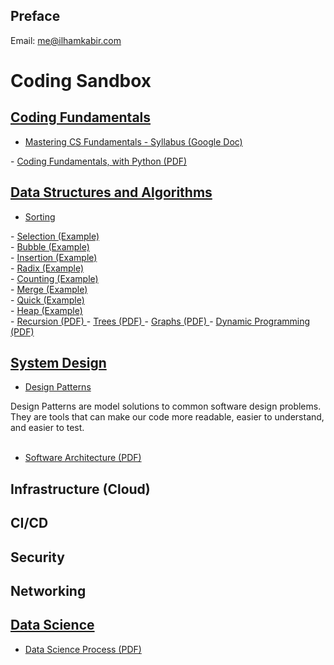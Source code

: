 ## Preface

Email: [me@ilhamkabir.com](mailto:me@ilhamkabir.com?subject=[GitHub]%20Essays)

# Coding Sandbox

## [Coding Fundamentals](coding_fundamentals)

- <a href="https://docs.google.com/document/d/16t4B2HZM4Gp31ocBLcSG0R-CpuXb7_hqGROF7RmOvrQ/edit">
    Mastering CS Fundamentals - Syllabus (Google Doc)
</a>
- <a href="https://github.com/ilhamkabir/coding-sandbox/blob/main/coding_fundamentals/coding_fundamentals_w_python.pdf">
    Coding Fundamentals, with Python (PDF)
</a>

## [Data Structures and Algorithms](data_structures_and_algorithms)

- <a href="https://github.com/ilhamkabir/coding-sandbox/tree/main/data_structures_and_algorithms/sorting">
    Sorting
</a>
    - <a href="https://github.com/ilhamkabir/coding-sandbox/blob/main/data_structures_and_algorithms/sorting/selection.py">
        Selection (Example)
    </a><br />
    - <a href="https://github.com/ilhamkabir/coding-sandbox/blob/main/data_structures_and_algorithms/sorting/bubble.py">
        Bubble (Example)
    </a><br />
    - <a href="https://github.com/ilhamkabir/coding-sandbox/blob/main/data_structures_and_algorithms/sorting/insertion.py">
        Insertion (Example)
    </a><br />
    - <a href="https://github.com/ilhamkabir/coding-sandbox/blob/main/data_structures_and_algorithms/sorting/radix.py">
        Radix (Example)
    </a><br />
    - <a href="https://github.com/ilhamkabir/coding-sandbox/blob/main/data_structures_and_algorithms/sorting/counting.py">
        Counting (Example)
    </a><br />
    - <a href="https://github.com/ilhamkabir/coding-sandbox/blob/main/data_structures_and_algorithms/sorting/merge.py">
        Merge (Example)
    </a><br />
    - <a href="https://github.com/ilhamkabir/coding-sandbox/blob/main/data_structures_and_algorithms/sorting/quick.py">
        Quick (Example)
    </a><br />
    - <a href="https://github.com/ilhamkabir/coding-sandbox/blob/main/data_structures_and_algorithms/sorting/heap.py">
        Heap (Example)
    </a><br />
- <a href="https://github.com/ilhamkabir/coding-sandbox/blob/main/data_structures_and_algorithms/recursion.pdf">
    Recursion (PDF)
</a>
- <a href="https://github.com/ilhamkabir/coding-sandbox/blob/main/data_structures_and_algorithms/trees.pdf">
    Trees (PDF)
</a>
- <a href="https://github.com/ilhamkabir/coding-sandbox/blob/main/data_structures_and_algorithms/graphs.pdf">
    Graphs (PDF)
</a>
- <a href="https://github.com/ilhamkabir/coding-sandbox/blob/main/data_structures_and_algorithms/dynamic_programming.pdf">
    Dynamic Programming (PDF)
</a>

## [System Design](system_design)

- <a href="https://github.com/ilhamkabir/coding-sandbox/blob/main/coding_fundamentals/coding_fundamentals_w_python.pdf">
    Design Patterns
</a>
    Design Patterns are model solutions to common software design problems. They are tools that can make our code more readable, easier to understand, and easier to test.
<br /><br />

- <a href="https://github.com/ilhamkabir/coding-sandbox/blob/main/system_design/software_architecture.pdf">
    Software Architecture (PDF)
</a>

## Infrastructure (Cloud)

## CI/CD

## Security

## Networking

## [Data Science](data_science)

- <a href="https://github.com/ilhamkabir/coding-sandbox/blob/main/data_science/data_science_process.pdf">
    Data Science Process (PDF)
</a>

<br /><br />
